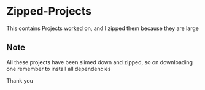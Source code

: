 # Zipped-Projects
This contains Projects worked on, and I zipped them because they are large

## Note
All these projects have been slimed down and zipped, so on downloading one remember to install all dependencies

Thank you
